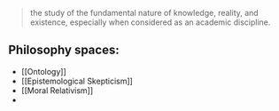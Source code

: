 >the study of the fundamental nature of knowledge, reality, and existence, especially when considered as an academic discipline.



## Philosophy spaces:
- [[Ontology]]
- [[Epistemological Skepticism]]
- [[Moral Relativism]]
- 